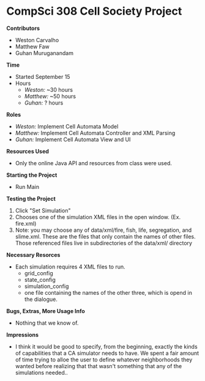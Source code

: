 # CompSci 308 Cell Society Project

**Contributors**
* Weston Carvalho
* Matthew Faw
* Guhan Muruganandam

**Time**
* Started September 15
* Hours
    * *Weston:* ~30 hours
    * *Matthew:* ~50 hours
    * *Guhan:* ? hours

**Roles**
* *Weston:* Implement Cell Automata Model
* *Matthew:* Implement Cell Automata Controller and XML Parsing
* *Guhan:* Implement Cell Automata View and UI

**Resources Used**
* Only the online Java API and resources from class were used.

**Starting the Project**
* Run Main

**Testing the Project**
1. Click "Set Simulation"
2. Chooses one of the simulation XML files in the open window. (Ex. fire.xml)
3. Note: you may choose any of data/xml/fire, fish, life, segregation, and slime.xml.  These are the files that only contain the names of other files.  Those referenced files live in subdirectories of the data/xml/ directory

**Necessary Resorces**
* Each simulation requires 4 XML files to run.
    * grid_config
    * state_config
    * simulation_config
    * one file containing the names of the other three, which is opend in the dialogue.

**Bugs, Extras, More Usage Info**
* Nothing that we know of.

**Impressions**
* I think it would be good to specify, from the beginning, exactly the kinds of capabilities that a CA simulator needs to have. We spent a fair amount of time trying to alloe the user to define whatever neighborhoods they wanted before realizing that that wasn't something that any of the simulations needed.. 